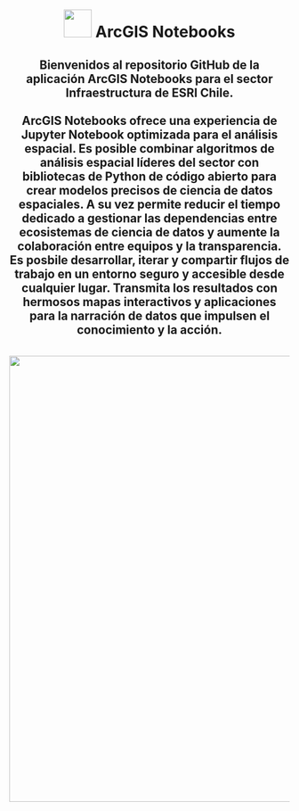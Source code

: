 <div id="title" align="center">   <h1><img src="https://www.esri.com/content/dam/esrisites/en-us/arcgis/products/arcgis-notebooks/assets/arcgis-notebooks-logo.png" width="50"/> ArcGIS Notebooks </h1></div>

<div id="header" align="center">
  <h2>Bienvenidos al repositorio GitHub de la aplicación ArcGIS Notebooks para el sector Infraestructura de ESRI Chile.<br>
    <br>
    ArcGIS Notebooks ofrece una experiencia de Jupyter Notebook optimizada para el análisis espacial. Es posible combinar algoritmos de análisis espacial líderes del sector con bibliotecas de Python de código abierto para crear modelos precisos de ciencia de datos espaciales. A su vez permite reducir el tiempo dedicado a gestionar las dependencias entre ecosistemas de ciencia de datos y aumente la colaboración entre equipos y la transparencia. <br>Es posbile desarrollar, iterar y compartir flujos de trabajo en un entorno seguro y accesible desde cualquier lugar. Transmita los resultados con hermosos mapas interactivos y aplicaciones para la narración de datos que impulsen el conocimiento y la acción.</h2><br>
    <img src="https://www.esri.com/content/dam/esrisites/en-us/arcgis/products/arcgis-notebooks/assets/arcgis-notebooks-overview-banner-fg.png" width="800"/><br>
</div>
